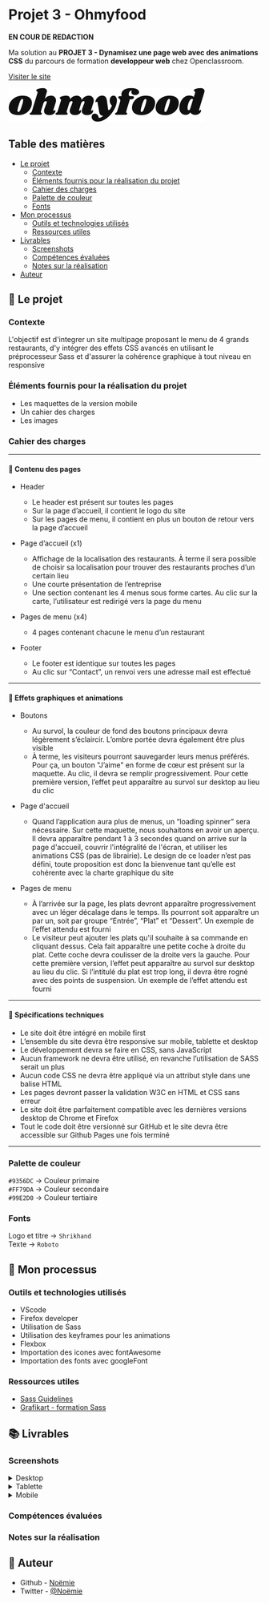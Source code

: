 # Projet 3 - Ohmyfood

__EN COUR DE REDACTION__

Ma solution au __PROJET 3 - Dynamisez une page web avec des animations CSS__ du parcours de formation __developpeur web__ chez Openclassroom.

[Visiter le site](https://vcna-0.github.io/Ohmyfood/)

![Ohmyfood](./img/logo/ohmyfood.png) 

## Table des matières

- [Le projet](#le-projet)
  - [Contexte](#contexte)
  - [Éléments fournis pour la réalisation du projet](#éléments-fournis-pour-la-réalisation-du-projet)
  - [Cahier des charges](#cahier-des-charges)
  - [Palette de couleur](#palette-de-couleur)
  - [Fonts](#fonts)
- [Mon processus](#mon-processus)
  - [Outils et technologies utilisés](#outils-et-technologies-utilisés)
  - [Ressources utiles](#ressources-utiles)
- [Livrables](#livrables)
  - [Screenshots](#screenshots)
  - [Compétences évaluées](#compétences-évaluées)
  - [Notes sur la réalisation](#notes-sur-la-réalisation)
- [Auteur](#auteur)



## 🚀 Le projet

### Contexte

L'objectif est d'integrer un site multipage proposant le menu de 4 grands restaurants, d'y intégrer des effets CSS avancés en utilisant le préprocesseur Sass et d'assurer la cohérence graphique à tout niveau en responsive

### Éléments fournis pour la réalisation du projet

* Les maquettes de la version mobile 
* Un cahier des charges
* Les images

### Cahier des charges

------------------------------------

#### :large_blue_diamond: Contenu des pages
* Header
  * Le header est présent sur toutes les pages
  * Sur la page d’accueil, il contient le logo du site
  * Sur les pages de menu, il contient en plus un bouton de retour vers la page d’accueil

* Page d’accueil (x1)
  * Affichage de la localisation des restaurants. À terme il sera possible de choisir sa localisation pour trouver des restaurants proches d’un certain lieu
  * Une courte présentation de l’entreprise
  * Une section contenant les 4 menus sous forme cartes. Au clic sur la carte, l’utilisateur est redirigé vers la page du menu

* Pages de menu (x4)
  * 4 pages contenant chacune le menu d’un restaurant

* Footer
  * Le footer est identique sur toutes les pages
  * Au clic sur “Contact”, un renvoi vers une adresse mail est effectué

------------------------------------

#### :large_blue_diamond: Effets graphiques et animations

* Boutons
  * Au survol, la couleur de fond des boutons principaux devra légèrement s’éclaircir. L’ombre portée devra également être plus visible
  * À terme, les visiteurs pourront sauvegarder leurs menus préférés. Pour ça, un bouton "J’aime" en forme de cœur est présent sur la maquette. Au clic, il devra se remplir progressivement. Pour cette première version, l’effet peut apparaître au survol sur desktop au lieu du clic
 
* Page d'accueil
  * Quand l’application aura plus de menus, un “loading spinner” sera nécessaire. Sur cette maquette, nous souhaitons en avoir un aperçu. Il devra apparaître pendant 1 à 3 secondes quand on arrive sur la page d'accueil, couvrir l'intégralité de l'écran, et utiliser les animations CSS (pas de librairie). Le design de ce loader n’est pas défini, toute proposition est donc la bienvenue tant qu’elle est cohérente avec la charte graphique du site

* Pages de menu 
  * À l’arrivée sur la page, les plats devront apparaître progressivement avec un léger décalage dans le temps. Ils pourront soit apparaître un par un, soit par groupe “Entrée”, “Plat” et “Dessert”. Un exemple de l’effet attendu est fourni
  * Le visiteur peut ajouter les plats qu'il souhaite à sa commande en cliquant dessus. Cela fait apparaître une petite coche à droite du plat. Cette coche devra coulisser de la droite vers la gauche. Pour cette première version, l’effet peut apparaître au survol sur desktop au lieu du clic. Si l’intitulé du plat est trop long, il devra être rogné avec des points de suspension. Un exemple de l’effet attendu est fourni

------------------------------------

#### :large_blue_diamond: Spécifications techniques

* Le site doit être intégré en mobile first
* L’ensemble du site devra être responsive sur mobile, tablette et desktop
* Le développement devra se faire en CSS, sans JavaScript
* Aucun framework ne devra être utilisé, en revanche l’utilisation de SASS serait un plus
* Aucun code CSS ne devra être appliqué via un attribut style dans une balise HTML
* Les pages devront passer la validation W3C en HTML et CSS sans erreur
* Le site doit être parfaitement compatible avec les dernières versions desktop de Chrome et Firefox
* Tout le code doit être versionné sur GitHub et le site devra être accessible sur Github Pages une fois terminé

------------------------------------

### Palette de couleur

`#9356DC` → Couleur primaire  
`#FF79DA` → Couleur secondaire  
`#99E2D0` → Couleur tertiaire  

### Fonts

Logo et titre → `Shrikhand`  
Texte → `Roboto`

## 🔨 Mon processus

### Outils et technologies utilisés

* VScode
* Firefox developer
* Utilisation de Sass
* Utilisation des keyframes pour les animations
* Flexbox
* Importation des icones avec fontAwesome
* Importation des fonts avec googleFont

### Ressources utiles

* [Sass Guidelines](https://sass-guidelin.es/fr/)
* [Grafikart - formation Sass](https://grafikart.fr/formations/sass-preprocesseur)

## 📚 Livrables

### Screenshots

<details>
  <summary>Desktop</summary>
  <p align="center">
    <img src="/img/screenshots/home-page-desktop" alt=""/>
  </p>
  <p align="center">
    <img src="" alt="/img/screenshots/menu-page-desktop"/>
  </p>
</details>

<details>
  <summary>Tablette</summary>
  <p align="center">
    <img src="" alt="/img/screenshots/home-page-tablet"/>
  </p>
  <p align="center">
    <img src="" alt="/img/screenshots/menu-page-tablet"/>
  </p>
</details>

<details>
  <summary>Mobile</summary>
  <p align="center">
    <img src="" alt="/img/screenshots/home-page-mobile"/>
  </p>
  <p align="center">
    <img src="" alt="/img/screenshots/menu-page-mobile"/>
  </p>
</details>

### Compétences évaluées

### Notes sur la réalisation

## 👷 Auteur

- Github - [Noëmie](https://github.com/Vcna-0)
- Twitter - [@Noëmie](https://twitter.com/Odymonie)
